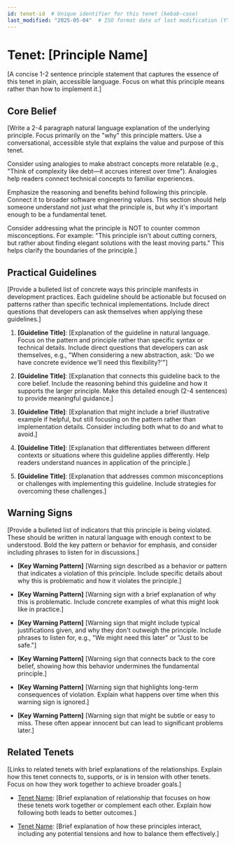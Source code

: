 ```yaml
---
id: tenet-id  # Unique identifier for this tenet (kebab-case)
last_modified: "2025-05-04"  # ISO format date of last modification (YYYY-MM-DD)
---
```


# Tenet: [Principle Name]

[A concise 1-2 sentence principle statement that captures the essence of this tenet in plain, accessible language. Focus on what this principle means rather than how to implement it.]

## Core Belief

[Write a 2-4 paragraph natural language explanation of the underlying principle. Focus primarily on the "why" this principle matters. Use a conversational, accessible style that explains the value and purpose of this tenet.

Consider using analogies to make abstract concepts more relatable (e.g., "Think of complexity like debt—it accrues interest over time"). Analogies help readers connect technical concepts to familiar experiences.

Emphasize the reasoning and benefits behind following this principle. Connect it to broader software engineering values. This section should help someone understand not just what the principle is, but why it's important enough to be a fundamental tenet.

Consider addressing what the principle is NOT to counter common misconceptions. For example: "This principle isn't about cutting corners, but rather about finding elegant solutions with the least moving parts." This helps clarify the boundaries of the principle.]

## Practical Guidelines

[Provide a bulleted list of concrete ways this principle manifests in development practices. Each guideline should be actionable but focused on patterns rather than specific technical implementations. Include direct questions that developers can ask themselves when applying these guidelines.]

1. **[Guideline Title]**: [Explanation of the guideline in natural language. Focus on the pattern and principle rather than specific syntax or technical details. Include direct questions that developers can ask themselves, e.g., "When considering a new abstraction, ask: 'Do we have concrete evidence we'll need this flexibility?'"]

2. **[Guideline Title]**: [Explanation that connects this guideline back to the core belief. Include the reasoning behind this guideline and how it supports the larger principle. Make this detailed enough (2-4 sentences) to provide meaningful guidance.]

3. **[Guideline Title]**: [Explanation that might include a brief illustrative example if helpful, but still focusing on the pattern rather than implementation details. Consider including both what to do and what to avoid.]

4. **[Guideline Title]**: [Explanation that differentiates between different contexts or situations where this guideline applies differently. Help readers understand nuances in application of the principle.]

5. **[Guideline Title]**: [Explanation that addresses common misconceptions or challenges with implementing this guideline. Include strategies for overcoming these challenges.]

## Warning Signs

[Provide a bulleted list of indicators that this principle is being violated. These should be written in natural language with enough context to be understood. Bold the key pattern or behavior for emphasis, and consider including phrases to listen for in discussions.]

- **[Key Warning Pattern]** [Warning sign described as a behavior or pattern that indicates a violation of this principle. Include specific details about why this is problematic and how it violates the principle.]

- **[Key Warning Pattern]** [Warning sign with a brief explanation of why this is problematic. Include concrete examples of what this might look like in practice.]

- **[Key Warning Pattern]** [Warning sign that might include typical justifications given, and why they don't outweigh the principle. Include phrases to listen for, e.g., "We might need this later" or "Just to be safe."]

- **[Key Warning Pattern]** [Warning sign that connects back to the core belief, showing how this behavior undermines the fundamental principle.]

- **[Key Warning Pattern]** [Warning sign that highlights long-term consequences of violation. Explain what happens over time when this warning sign is ignored.]

- **[Key Warning Pattern]** [Warning sign that might be subtle or easy to miss. These often appear innocent but can lead to significant problems later.]

## Related Tenets

[Links to related tenets with brief explanations of the relationships. Explain how this tenet connects to, supports, or is in tension with other tenets. Focus on how they work together to achieve broader goals.]

- [Tenet Name](/tenets/tenet-filename.md): [Brief explanation of relationship that focuses on how these tenets work together or complement each other. Explain how following both leads to better outcomes.]

- [Tenet Name](/tenets/tenet-filename.md): [Brief explanation of how these principles interact, including any potential tensions and how to balance them effectively.]